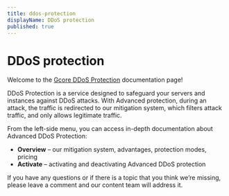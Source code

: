 ```yaml
---
title: ddos-protection
displayName: DDoS protection
published: true
---
```

# DDoS protection

Welcome to the <a href="https://gcore.com/ddos-protection/servers" target="_blank">Gcore DDoS Protection</a> documentation page!

DDoS Protection is a service designed to safeguard your servers and instances against DDoS attacks. With Advanced protection, during an attack, the traffic is redirected to our mitigation system, which filters attack traffic, and only allows legitimate traffic.

From the left-side menu, you can access in-depth documentation about Advanced DDoS Protection:

- **Overview** – our mitigation system, advantages, protection modes, pricing
- **Activate** – activating and deactivating Advanced DDoS protection

If you have any questions or if there is a topic that you think we’re missing, please leave a comment and our content team will address it.
